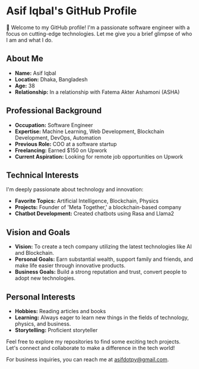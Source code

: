 # Asif Iqbal's GitHub Profile

👋 Welcome to my GitHub profile! I'm a passionate software engineer with a focus on cutting-edge technologies. Let me give you a brief glimpse of who I am and what I do.

## About Me

- **Name:** Asif Iqbal
- **Location:** Dhaka, Bangladesh
- **Age:** 38
- **Relationship:** In a relationship with Fatema Akter Ashamoni (ASHA)

## Professional Background

- **Occupation:** Software Engineer
- **Expertise:** Machine Learning, Web Development, Blockchain Development, DevOps, Automation
- **Previous Role:** COO at a software startup
- **Freelancing:** Earned $150 on Upwork
- **Current Aspiration:** Looking for remote job opportunities on Upwork

## Technical Interests

I'm deeply passionate about technology and innovation:

- **Favorite Topics:** Artificial Intelligence, Blockchain, Physics
- **Projects:** Founder of 'Meta Together,' a blockchain-based company
- **Chatbot Development:** Created chatbots using Rasa and Llama2

## Vision and Goals

- **Vision:** To create a tech company utilizing the latest technologies like AI and Blockchain.
- **Personal Goals:** Earn substantial wealth, support family and friends, and make life easier through innovative products.
- **Business Goals:** Build a strong reputation and trust, convert people to adopt new technologies.

## Personal Interests

- **Hobbies:** Reading articles and books
- **Learning:** Always eager to learn new things in the fields of technology, physics, and business.
- **Storytelling:** Proficient storyteller

Feel free to explore my repositories to find some exciting tech projects. Let's connect and collaborate to make a difference in the tech world!

For business inquiries, you can reach me at [asifdotpy@gmail.com](mailto:asifdotpy@gmail.com).

